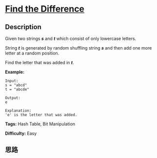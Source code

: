 # [Find the Difference][title]

## Description

Given two strings **_s_** and **_t_** which consist of only lowercase letters.

String **_t_** is generated by random shuffling string **_s_** and then add
one more letter at a random position.

Find the letter that was added in **_t_**.

**Example:**
            Input:    s = "abcd"    t = "abcde"        Output:    e        Explanation:    'e' is the letter that was added.    


**Tags:** Hash Table, Bit Manipulation

**Difficulty:** Easy

## 思路

[title]: https://leetcode.com/problems/find-the-difference
